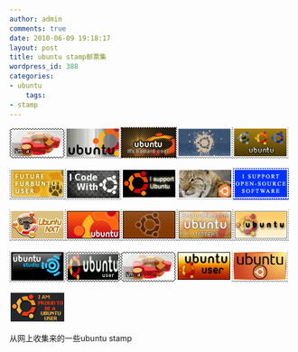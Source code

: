 ```yaml
---
author: admin
comments: true
date: 2010-06-09 19:18:17
layout: post
title: ubuntu stamp邮票集
wordpress_id: 388
categories:
- ubuntu
    tags:
- stamp
---
```


[![](/media/images/2010-06-09-ubuntu-stamps/Ubuntu_user_stamp02_by_MariPocket1.gif)](/media/images/2010-06-09-ubuntu-stamps/Ubuntu_user_stamp02_by_MariPocket1.gif)[![](/media/images/2010-06-09-ubuntu-stamps/Brushed_Ubuntu_Stamp_by_gamerchick031.png)](/media/images/2010-06-09-ubuntu-stamps/Brushed_Ubuntu_Stamp_by_gamerchick031.png)[![](/media/images/2010-06-09-ubuntu-stamps/d4c0982c3fb229ae594d14b91f6f26a11.png)](/media/images/2010-06-09-ubuntu-stamps/d4c0982c3fb229ae594d14b91f6f26a11.png)[![](/media/images/2010-06-09-ubuntu-stamps/ea3352c9387a63672c196d0467e4ba371.png)](/media/images/2010-06-09-ubuntu-stamps/ea3352c9387a63672c196d0467e4ba371.png)[![](/media/images/2010-06-09-ubuntu-stamps/ee059ea12455676e77b0b7d43bc669451.png)](/media/images/2010-06-09-ubuntu-stamps/ee059ea12455676e77b0b7d43bc669451.png)  

[![](/media/images/2010-06-09-ubuntu-stamps/Future_Furbuntu_User_Stamp_by_szczurex1.png)](/media/images/2010-06-09-ubuntu-stamps/Future_Furbuntu_User_Stamp_by_szczurex1.png)[![](/media/images/2010-06-09-ubuntu-stamps/I_Code_With_Ubuntu___Stamp_by_meisenshi-1.gif)](/media/images/2010-06-09-ubuntu-stamps/I_Code_With_Ubuntu___Stamp_by_meisenshi-1.gif)[![](/media/images/2010-06-09-ubuntu-stamps/I_do_not_support_microsoft____by_SHOCKmaster611.png)](/media/images/2010-06-09-ubuntu-stamps/I_do_not_support_microsoft____by_SHOCKmaster611.png)[![](/media/images/2010-06-09-ubuntu-stamps/Lucid_Lynx_by_Nironan121.png)](/media/images/2010-06-09-ubuntu-stamps/Lucid_Lynx_by_Nironan121.png)[![](/media/images/2010-06-09-ubuntu-stamps/Open_Source_Stamp_by_SuperGrouper1.gif)](/media/images/2010-06-09-ubuntu-stamps/Open_Source_Stamp_by_SuperGrouper1.gif)

[![](/media/images/2010-06-09-ubuntu-stamps/Ubuntu_NXT_Stamp_by_MiCrOsCo_PuCe1.png)](/media/images/2010-06-09-ubuntu-stamps/Ubuntu_NXT_Stamp_by_MiCrOsCo_PuCe1.png)[![](/media/images/2010-06-09-ubuntu-stamps/Ubuntu_Stamp_03_by_bradwjensen1.png)](/media/images/2010-06-09-ubuntu-stamps/Ubuntu_Stamp_03_by_bradwjensen1.png)[![](/media/images/2010-06-09-ubuntu-stamps/Ubuntu_Stamp_04_by_bradwjensen1.png)](/media/images/2010-06-09-ubuntu-stamps/Ubuntu_Stamp_04_by_bradwjensen1.png)[![](/media/images/2010-06-09-ubuntu-stamps/Ubuntu_Stamp_by_Ihara1.png)](/media/images/2010-06-09-ubuntu-stamps/Ubuntu_Stamp_by_Ihara1.png)[![](/media/images/2010-06-09-ubuntu-stamps/Ubuntu_Stamp_by_Zandaa1.png)](/media/images/2010-06-09-ubuntu-stamps/Ubuntu_Stamp_by_Zandaa1.png)

[![](/media/images/2010-06-09-ubuntu-stamps/Ubuntu_Studio_Stamp_by_AxumDegraKevar1.png)](/media/images/2010-06-09-ubuntu-stamps/Ubuntu_Studio_Stamp_by_AxumDegraKevar1.png)[![](/media/images/2010-06-09-ubuntu-stamps/Ubuntu_user_stamp01_by_MariPocket1.gif)](/media/images/2010-06-09-ubuntu-stamps/Ubuntu_user_stamp01_by_MariPocket1.gif)[![](/media/images/2010-06-09-ubuntu-stamps/Ubuntu_user_stamp02_by_MariPocket1.gif)](/media/images/2010-06-09-ubuntu-stamps/Ubuntu_user_stamp02_by_MariPocket1.gif)[![](/media/images/2010-06-09-ubuntu-stamps/503a5eeea85a5967cc0b6daa0344cd561.gif)](/media/images/2010-06-09-ubuntu-stamps/503a5eeea85a5967cc0b6daa0344cd561.gif)[![](/media/images/2010-06-09-ubuntu-stamps/654de3a845151b8d8232d9eb9547f2aa1.png)](/media/images/2010-06-09-ubuntu-stamps/654de3a845151b8d8232d9eb9547f2aa1.png)

[![](/media/images/2010-06-09-ubuntu-stamps/8500c0ab3b3884a480b2adfd36fec94f1.png)](/media/images/2010-06-09-ubuntu-stamps/8500c0ab3b3884a480b2adfd36fec94f1.png)

从网上收集来的一些ubuntu stamp

